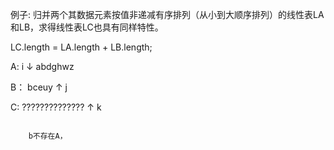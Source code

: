 例子:
    归并两个其数据元素按值非递减有序排列（从小到大顺序排列）的线性表LA和LB，求得线性表LC也具有同样特性。

LC.length = LA.length + LB.length;

A:  i
    ↓
    abdghwz

B：
    bceuy
    ↑
    j

C:  ??????????????
    ↑
    k
```````````````````````````````````````````````
    
    b不存在A，